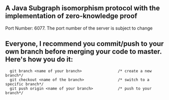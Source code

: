 ## A Java Subgraph isomorphism protocol with the implementation of zero-knowledge proof
Port Number: 6077. The port number of the server is subject to change
## Everyone, I recommend you commit/push to your own branch before merging your code to master. Here's how you do it:
      git branch <name of your branch>                /* create a new branch*/
      git checkout <name of the branch>               /* switch to a specific branch*/
      git push origin <name of your branch>           /* push to your branch*/
      
